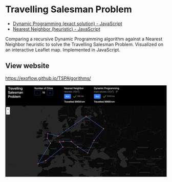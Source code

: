 # Travelling Salesman Problem 
- [Dynamic Programming (exact solution) - JavaScript](Scripts/DynamicProgramming.js)
- [Nearest Neighbor (heuristic) - JavaScript](NearestNeighbor.js)

Comparing a recursive Dynamic Programming algorithm against a Nearest Neighbor heuristic to solve the Travelling Salesman Problem. Visualized on an interactive Leaflet map. Implemented in JavaScript.

## View website
https://exoflow.github.io/TSPAlgorithms/

![Preview](Preview.png)
